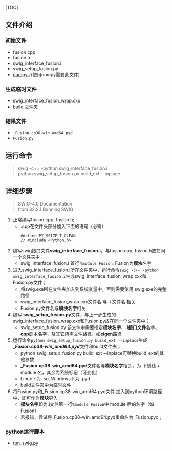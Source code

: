 [TOC]

## 文件介绍
### 初始文件  
- fusion.cpp  
- fusion.h  
- swig_interface_fusion.i  
- swig_setup_fusion.py  
- [numpy.i](https://github.com/numpy/numpy/tree/main/tools/swig) (使用numpy需要此文件)
### 生成临时文件  
- swig_interface_fusion_wrap.cxx  
- build 文件夹  
### 结果文件
- `_Fusion.cp38-win_amd64.pyd`  
- `Fusion.py`  

## 运行命令  
> swig -c++ -python swig_interface_fusion.i  
> python swig_setup_fusion.py build_ext --inplace  

## 详细步骤

> SWIG-4.0 Documentation  
> from 32.2.1 Running SWIG  

1. 正常编写fusion.cpp, fusion.h;  
	- .cpp在文件头部分加入下面的语句（必需）
        ```
        #define PY_SSIZE_T_CLEAN  
        // #include <Python.h>
        ```
2. 编写swig接口文件**swig_interface_fusion.i**，与fusion.cpp, fusion.h放在同一个文件夹中；  
    - swig_interface_fusion.i 首行 `%module Fusion`, Fusion为**模块**名字  
3. 进入swig_interface_fusion.i所在文件夹中，运行命令`swig -c++ -python swig_interface_fusion.i`生成swig_interface_fusion_wrap.cxx和Fusion.py文件；  
   - 将swig.exe所在文件夹加入到系统变量中，否则需要使用 swig.exe的完整路径
   - swig_interface_fusion_wrap.cxx文件名 与 .i 文件名 相关
   - Fusion.py文件名与**模块名字**相关
4. 编写 **swig_setup_fusion.py**文件，与上一步生成的swig_interface_fusion_wrap.cxx和Fusion.py放在同一个文件夹中；
    - swig_setup_fusion.py 该文件中需要指定**模块名字**、**.i接口文件**名字、**cpp**脚本名字，及其它所需文件路径，如**eigen**路径  
5. 运行命令`python swig_setup_fusion.py build_ext --inplace`生成 ***_Fusion.cp38-win_amd64.pyd***文件和build文件夹；  
    - python swig_setup_fusion.py build_ext --inplace可替换build_ext的其他参数
    - **\_Fusion.cp38-win_amd64.pyd**文件名与**模块名字**相关，为 下划线 + module 名，其余为系统标记（可变化）
    - Linux下为 .so, Windows下为 .pyd
    - build文件夹中为临时文件
6. 将Fusion.py和_Fusion.cp38-win_amd64.pyd文件 加入到python环境路径中，即可作为**模块**导入；  
    - **模块名字**即为.i文件第一行`%module Fusion`中 module 后的名字（如 Fusion）
    - 若报错，尝试将_Fusion.cp38-win_amd64.pyd重命名为_Fusion.pyd；

### python运行脚本
- [run_swig.py](https://github.com/yiyeFury/python_code/blob/master/swig/run_swig.py)